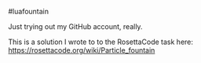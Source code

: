 #luafountain

Just trying out my GitHub account, really.

This is a solution I wrote to to the RosettaCode task here: 
https://rosettacode.org/wiki/Particle_fountain
